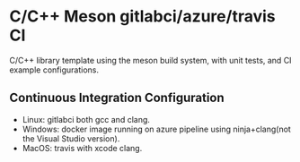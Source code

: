 # C/C++ Meson gitlabci/azure/travis CI

C/C++ library template using the meson build system, with unit tests, and CI example configurations.

## Continuous Integration Configuration

- Linux: gitlabci both gcc and clang.
- Windows: docker image running on azure pipeline using ninja+clang(not the Visual Studio version).
- MacOS: travis with xcode clang.
